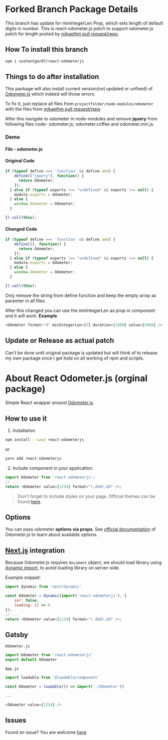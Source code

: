 # Forked Branch Package Details

This branch has update for minIntegerLen Prop, which sets length of default digits in number. This is react-odometer.js patch to support odometer.js patch for length posted by [mikaelhm pull request/repo](https://github.com/mikaelhm/odometer).

## How To install this branch

```bash
npm i sushantgwr87/react-odometerjs
```
## Things to do after installation
This package will also install current version(not updated or unfixed) of [Odometer.js](https://github.com/HubSpot/odometer) which indeed will throw errors.

To fix it, just replace all files from ```projectfolder/node-modules/odometer``` with the files from [mikaelhm pull request/repo](https://github.com/mikaelhm/odometer)

After this navigate to odometer in node-modules and remove **jquery** from following files code- odometer.js, odometer.coffee and odometer.min.js.
### Demo
#### File - odometer.js
#### Original Code 
```javascript
if (typeof define === 'function' && define.amd) {
    define(["jquery"], function() {
      return Odometer;
    });
  } else if (typeof exports !== "undefined" && exports !== null) {
    module.exports = Odometer;
  } else {
    window.Odometer = Odometer;
  }

}).call(this);
```
#### Changed Code 
```javascript
if (typeof define === 'function' && define.amd) {
    define([], function() {
      return Odometer;
    });
  } else if (typeof exports !== "undefined" && exports !== null) {
    module.exports = Odometer;
  } else {
    window.Odometer = Odometer;
  }

}).call(this);
```

Only remove the string from define function and keep the empty array as paramter in all files.

After this changed you can use the minIntegerLen as prop in component and it will work.
**Example**
```javascript
<Odometer format="d" minIntegerLen={3} duration={1000} value={5000} /> 
```

## Update or Release as actual patch
Can't be done until original package is updated but will think of to release my own package once I get hold on all working of npm and scripts.

# About React Odometer.js (orginal package)

Simple React wrapper around [Odometer.js](https://github.com/HubSpot/odometer).

## How to use it

1. Installation

```bash
npm install --save react-odometerjs
```

or

```bash
yarn add react-odometerjs
```

2. Include component in your application:

```javascript
import Odometer from 'react-odometerjs';
// ...
return <Odometer value={1234} format="(.ddd),dd" />;
```

> Don't forget to include styles on your page. Official themes can be found
> [here](http://github.hubspot.com/odometer/api/themes/).

## Options

You can pass odometer __options via props__. See
[official documentation](http://github.hubspot.com/odometer/) of Odometer.js to learn about
available options.

## [Next.js](https://github.com/zeit/next.js/) integration

Because Odometer.js requires `document` object, we should load library using
[dynamic import](https://github.com/zeit/next.js/#dynamic-import), to avoid loading library on
server-side.

Example snippet:

```javascript
import dynamic from 'next/dynamic'

const Odometer = dynamic(import('react-odometerjs'), {
    ssr: false,
    loading: () => 0
});
// ...
return <Odometer value={1234} format="(.ddd),dd" />;
```

## Gatsby

`Odometer.js`
```js
import Odometer from 'react-odometerjs'
export default Odometer
```

`App.js`
```js
import loadable from '@loadable/component'

const Odometer = loadable(() => import('./Odometer'))

...

<Odometer value={1234} />
```

## Issues

Found an issue? You are welcome [here](https://github.com/inferusvv/react-odometerjs/issues).
